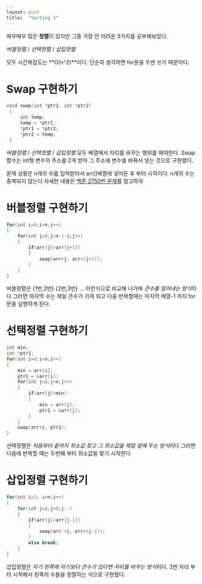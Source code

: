```yaml
---
layout: post
title:  "Sorting 1"
---
```

매우매우 많은 **정렬**이 있지만 그중 가장 안 어려운 3가지를 공부해보았다.

*버블정렬* / *선택정렬* / *삽입정렬*

모두 시간복잡도는 **O(n^2)**이다.
단순히 생각하면 for문을 두번 쓰기 때문이다.

# Swap 구현하기

```cpp
void swap(int *ptr1, int *ptr2)
 {
     int temp;
     temp = *ptr1;
     *ptr1 = *ptr2;
     *ptr2 = temp;
 }
```
*버블정렬* / *선택정렬* / *삽입정렬* 모두 배열에서 자리를 바꾸는 행위를 해야한다. 
Swap함수는 int형 변수의 주소를 2개 받아 그 주소에 변수를 바꿔서 넣는 것으로 구현했다.

문제 상황은 n개의 수를 입력받아서 arr[]배열에 넣어둔 후 부터 시작이다.
n개의 수는 중복되지 않는다 자세한 내용은 [백준 2750번 문제](https://www.acmicpc.net/problem/2750)를 참고하자

# 버블정렬 구현하기

  ```cpp
  for(int i=0;i<n;i++)
  {
      for(int j=0;j<n-1-i;j++)
      {
          if(arr[j]>arr[j+1])
          {
              swap(arr+j, arr+(j+1));
          }
      }
  }
  ```
버블정렬은 {1번,2번} {2번,3번} ... 이런식으로 비교해 나가며 *큰수를 밀어내는 방식*이다
그러면 마지막 수는 제일 큰수가 가게 되고 다음 반복할때는 마지막 배열-1 까지 for문을 실행하게 된다.


# 선택정렬 구현하기

  ```cpp
  int min;
  int *ptr1;
  for(int i=0;i<n;i++)
  {
      min = arr[i];
      ptr1 = &arr[i];
      for(int j=i;j<n;j++)
      {
          if(arr[j]<min)
          {
              min = arr[j];
              ptr1 = &arr[j];
          }
      }
      swap(arr+i, ptr1);
  }
  ```
선택정렬은 *처음부터 끝까지 최소값 찾고 그 최소값을 제일 앞에 두는 방식*이다
그러면 다음에 반복할 때는 두번째 부터 최소값을 찾기 시작한다.

# 삽입정렬 구현하기

  ```cpp
  for(int i=1; i<n;i++)
  {
      for(int j=i;j>0;j--)
      {
          if(arr[j]<arr[j-1])
          {
              swap(arr +j, arr+(j-1));
          }
          else break;
      }
  }
  ``` 
  삽입정렬은 *자기 왼쪽에 자기보다 큰수가 있다면 자리를 바꾸는 방식*이다. 
  2번 자리 부터 시작해서 왼쪽의 수들을 정렬하는 식으로 구현했다. 
 
